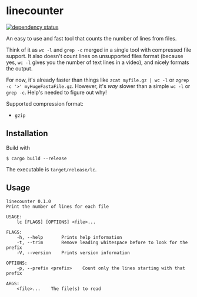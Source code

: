 linecounter
===========

[![dependency status](https://deps.rs/repo/github/picani/linecounter/status.svg)](https://deps.rs/repo/github/picani/linecounter)

An easy to use and fast tool that counts the number of lines from files.

Think of it as `wc -l` and `grep -c` merged in a single tool with compressed
file support. It also doesn't count lines on unsupported files format
(because yes, `wc -l` gives you the number of text lines in a video), and
nicely formats the output.  

For now, it's already faster than things like `zcat myfile.gz | wc -l` or
`zgrep -c '>' myHugeFastaFile.gz`. However, it's *way* slower than a simple
 `wc -l` or `grep -c`. Help's needed to figure out why!

Supported compression format:

* `gzip`

Installation
------------

Build with 

`$ cargo build --release`

The executable is `target/release/lc`.

Usage
-----

```shell script
linecounter 0.1.0
Print the number of lines for each file

USAGE:
    lc [FLAGS] [OPTIONS] <file>...

FLAGS:
    -h, --help       Prints help information
    -t, --trim       Remove leading whitespace before to look for the prefix
    -V, --version    Prints version information

OPTIONS:
    -p, --prefix <prefix>    Count only the lines starting with that prefix

ARGS:
    <file>...    The file(s) to read
```
